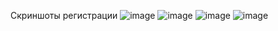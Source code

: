 Скриншоты регистрации
![image](https://github.com/IaRychka/registration/assets/156675760/02ab9c18-076e-480f-aa43-ba08d9e0dc4b)
![image](https://github.com/IaRychka/registration/assets/156675760/7a1336aa-d9d8-4264-a48b-ebf7d0cad9cc)
![image](https://github.com/IaRychka/registration/assets/156675760/09883853-07c0-4c98-873e-2cd1cdf04093)
![image](https://github.com/IaRychka/registration/assets/156675760/5bc74c63-73f0-4c98-a0ac-346ed0087f08)
